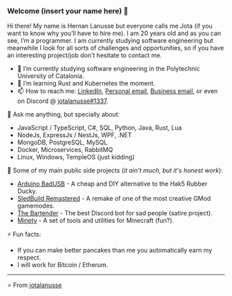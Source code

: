 
### Welcome (insert your name here) 👋

Hi there! My name is Hernan Lanusse but everyone calls me Jota (if you want to know why you’ll have to hire me). I am 20 years old and as you can see, I’m a programmer. I am currently studying software engineering but meanwhile I look for all sorts of challenges and opportunities, so if you have an interesting project/job don't hesitate to contact me.

- 🔭 I’m currently studying software engineering in the Polytechnic University of Catalonia.
- 🌱 I’m learning Rust and Kubernetes the moment.
- 📫 How to reach me: [LinkedIn](https://www.linkedin.com/in/jotalanusse), [Personal email](mailto:jotalanusse@gmail.com?subject=Hi%20Jota!%20let's%20talk), [Business email](mailto:hernanjorgelanusse@gmail.com?subject=Hi%20Hernan!%20let's%20talk), or even on Discord @ [jotalanusse#1337](https://discordapp.com/users/322189982557143041).

💬 Ask me anything, but specially about:
- JavaScript / TypeScript, C#, SQL, Python, Java, Rust, Lua
- NodeJs, ExpressJs / NestJs, WPF, .NET
- MongoDB, PostgreSQL, MySQL
- Docker, Microservices, RabbitMQ
- Linux, Windows, TempleOS (just kidding)

🚀 Some of my main public side projects (_it ain't much, but it's honest work_):
- [Arduino BadUSB](https://github.com/jotalanusse/arduino-bad-usb) - A cheap and DIY alternative to the Hak5 Rubber Ducky.
- [SledBuild Remastered](https://github.com/jotalanusse/sledbuild-remastered) - A remake of one of the most creative GMod gamemodes.
- [The Bartender](https://github.com/jotalanusse/the-bartender) - The best Discord bot for sad people (satire project).
- [Minety](https://github.com/jotalanusse/minety) - A set of tools and utilities for Minecraft (fun?).

⚡ Fun facts:
- If you can make better pancakes than me you automatically earn my respect.
- I will work for Bitcoin / Etherum.

---
⭐️ From [jotalanusse](https://github.com/jotalanusse)
